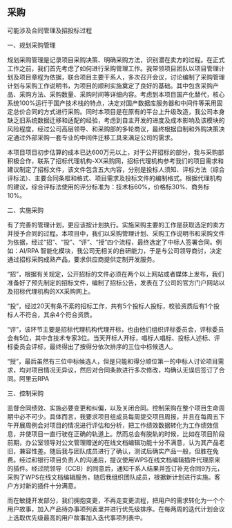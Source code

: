 ## 采购

可能涉及合同管理及招投标过程

一、规划采购管理

规划采购管理是记录项目采购决策、明确采购方法，识别潜在卖方的过程。在正式工作之前，我们首先考虑了如何进行采购管理工作。我带领项目团队以项目管理计划及项目章程为依据，联合项目主要干系人，多次召开会议，讨论编制了采购管理计划与采购工作说明书，为项目的顺利实施奠定了良好的基础。其中包含采购产品、采购方法、采购数量、采购时间等详细内容。考虑到本项目国产化替代，核心系统100%运行于国产技术栈的特点，决定对国产数据库服务器和中间件等采用固定总价合同的方式进行采购。同时本项目是在原有的平台上升级改造，我公司本身缺乏旧系统数据迁移和适配的经验，考虑到自主开发的进度及成本影响及该模块的风险程度，经过公司高层领导、和采购部的多轮商议，最终根据自制和外购决策决定通过外部采购一套专业的中间件迁移工具来满足公司的需求。

本项目项目初步估算的成本已达600万元以上，对于公开招标的部分，我与采购部积极合作，联系了招标代理机构-XX采购网，招标代理机构参考我们的项目需求和建议制定了招标文件，该文件包含五大内容，分别是投标人须知、评标方法（综合评标法）、主要合同条框和格式、项目需求及投标文件的编制格式。根据代理机构的建议，综合评标法使用的评分标准为：技术标60%，价格标30%、商务标10%。

二、实施采购

有了完善的管理计划，更应该按计划执行。实施采购主要的工作是获取选定的卖方并授予合同的过程。本项目中，我们以采购管理计划、采购工作说明书和采购文件为依据，经过“招”、“投”、“评”、“授”四个流程，最终选定了中标人签署合同。例如：AI/RPA 智能化模块，我公司无相关的自研能力，于是与公司领导商讨，决定通过招标采购成熟产品，要求供应商提供定制开发服务。

“招”，根据有关规定，公开招标的文件必须在两个以上网站或者媒体上发布，我们准备好了预先制定的招标文件，编制了招标公告，发表在了公司的官方门户网站以及招标代理机构的XX采购网上。

“投”，经过20天有条不紊的招标工作，共有5个投标人投标，校验资质后有1个投标人不符合，其余4个符合资质。

“评”，该环节主要是招标代理机构代理开标，也由他们组织评标委员会，评标委员会有5位，其中含技术专家3位。当天开标人开标，唱标人唱标、投标人述标、评标委员会评标，最终得出了按得分依次排序的三位中标候选人。

“授”，最后虽然有三位中标候选人，但是只能和得分顺位第一的中标人讨论项目需求，均对项目情况无异议，然后对合同条款进行多次修改，均确认无误后签订了合同。阿里云RPA

三、控制采购

监督合同绩效、实施必要变更和纠偏，以及关闭合同。控制采购在整个项目生命周期中必不可少。具体而言，我要求项目组成员每周提交项目周报，并且在每周五下午开展周例会对项目的情况进行评估和分析，把工作绩效数据转化为工作绩效信息，并使项目一直行驶在正确的轨道上。然而总会有脱轨的时候，比如在项目阶段前期，办公室领导对公文管理赠送的在线文档编辑功能十分不满意，认为其产品老旧，兼容性差。随后我与团队成员进行了确认，测试后确实产品一般，但胜在免费。经过和银行项目负责人的沟通后，提议使用WPS在线文档编辑插件代理原来的插件。经过院领导（CCB）的同意后，通知干系人结果并签订补充合同9万元，采购了WPS在线文档编辑服务，随后我组织团队成员，根据新计划进行实施。客户方对新的插件十分满意。

而在敏捷开发部分，我们拥抱变更，不再走变更流程，把用户的需求转化为一个个用户故事，加入产品待办事项列表里并进行优先级排序。在每两周的迭代计划会议上选取优先级最高的用户故事加入迭代事项列表中。